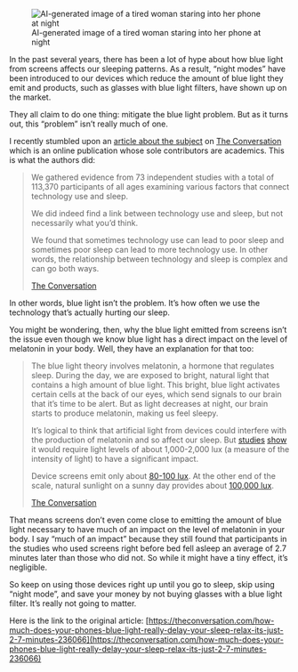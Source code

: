 <figure><img loading="lazy" decoding="async" src="2f705f5a-ab8a-4f43-aed1-7bd6d0580695.jpg" alt="AI-generated image of a tired woman staring into her phone at night"><figcaption>AI-generated image of a tired woman staring into her phone at night</figcaption></figure>

In the past several years, there has been a lot of hype about how blue light from screens affects our sleeping patterns. As a result, “night modes” have been introduced to our devices which reduce the amount of blue light they emit and products, such as glasses with blue light filters, have shown up on the market.

They all claim to do one thing: mitigate the blue light problem. But as it turns out, this “problem” isn’t really much of one.

I recently stumbled upon an [article about the subject](https://theconversation.com/how-much-does-your-phones-blue-light-really-delay-your-sleep-relax-its-just-2-7-minutes-236066) on [The Conversation](https://theconversation.com) which is an online publication whose sole contributors are academics. This is what the authors did:

> We gathered evidence from 73 independent studies with a total of 113,370 participants of all ages examining various factors that connect technology use and sleep.
> 
> We did indeed find a link between technology use and sleep, but not necessarily what you’d think.
> 
> We found that sometimes technology use can lead to poor sleep and sometimes poor sleep can lead to more technology use. In other words, the relationship between technology and sleep is complex and can go both ways.
> 
> [The Conversation](https://theconversation.com/how-much-does-your-phones-blue-light-really-delay-your-sleep-relax-its-just-2-7-minutes-236066)

In other words, blue light isn’t the problem. It’s how often we use the technology that’s actually hurting our sleep.

You might be wondering, then, why the blue light emitted from screens isn’t the issue even though we know blue light has a direct impact on the level of melatonin in your body. Well, they have an explanation for that too:

> The blue light theory involves melatonin, a hormone that regulates sleep. During the day, we are exposed to bright, natural light that contains a high amount of blue light. This bright, blue light activates certain cells at the back of our eyes, which send signals to our brain that it’s time to be alert. But as light decreases at night, our brain starts to produce melatonin, making us feel sleepy.
> 
> It’s logical to think that artificial light from devices could interfere with the production of melatonin and so affect our sleep. But [studies](https://www.ncbi.nlm.nih.gov/pmc/articles/PMC6814154/) [show](https://doi.org/10.1093/sleep/16.5.436) it would require light levels of about 1,000-2,000 lux (a measure of the intensity of light) to have a significant impact.
> 
> Device screens emit only about [80-100 lux](https://www.tandfonline.com/doi/full/10.3109/07420528.2013.872121). At the other end of the scale, natural sunlight on a sunny day provides about [100,000 lux](https://www.ncbi.nlm.nih.gov/pmc/articles/PMC6814154/).
> 
> [The Conversation](https://theconversation.com/how-much-does-your-phones-blue-light-really-delay-your-sleep-relax-its-just-2-7-minutes-236066)

That means screens don’t even come close to emitting the amount of blue light necessary to have much of an impact on the level of melatonin in your body. I say “much of an impact” because they still found that participants in the studies who used screens right before bed fell asleep an average of 2.7 minutes later than those who did not. So while it might have a tiny effect, it’s negligible.

So keep on using those devices right up until you go to sleep, skip using “night mode”, and save your money by not buying glasses with a blue light filter. It’s really not going to matter.

Here is the link to the original article: [https://theconversation.com/how-much-does-your-phones-blue-light-really-delay-your-sleep-relax-its-just-2-7-minutes-236066](https://theconversation.com/how-much-does-your-phones-blue-light-really-delay-your-sleep-relax-its-just-2-7-minutes-236066)
